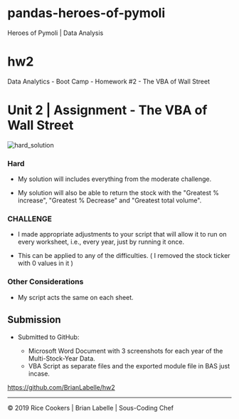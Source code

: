 # pandas-heroes-of-pymoli
Heroes of Pymoli | Data Analysis
# hw2
Data Analytics - Boot Camp - Homework #2 - The VBA of Wall Street
# Unit 2 | Assignment - The VBA of Wall Street

![hard_solution](rice-cookers2.jpg)

### Hard

* My solution will includes everything from the moderate challenge.

* My solution will also be able to return the stock with the "Greatest % increase", "Greatest % Decrease" and "Greatest total volume".


### CHALLENGE

* I made appropriate adjustments to your script that will allow it to run on every worksheet, i.e., every year, just by running it once.

* This can be applied to any of the difficulties. ( I removed the stock ticker with 0 values in it )

### Other Considerations

* My script acts the same on each sheet. 


## Submission

* Submitted to GitHub:

  * Microsoft Word Document with 3 screenshots for each year of the Multi-Stock-Year Data.
  * VBA Script as separate files and the exported module file in BAS just incase. 



https://github.com/BrianLabelle/hw2

- - -

© 2019 Rice Cookers | Brian Labelle | Sous-Coding Chef

